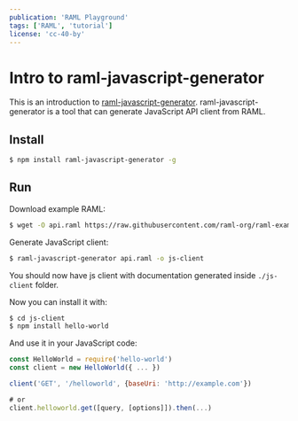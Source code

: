 ```yaml
---
publication: 'RAML Playground'
tags: ['RAML', 'tutorial']
license: 'cc-40-by'
---
```


# Intro to raml-javascript-generator

This is an introduction to [raml-javascript-generator](https://github.com/mulesoft-labs/raml-javascript-generator). raml-javascript-generator is a tool that can generate JavaScript API client from RAML.

## Install


```sh
$ npm install raml-javascript-generator -g
```

## Run

Download example RAML:

```sh
$ wget -O api.raml https://raw.githubusercontent.com/raml-org/raml-examples/master/helloworld/helloworld.raml
```

Generate JavaScript client:

```sh
$ raml-javascript-generator api.raml -o js-client
```

You should now have js client with documentation generated inside `./js-client` folder.

Now you can install it with:

```sh
$ cd js-client
$ npm install hello-world
```

And use it in your JavaScript code:

```js
const HelloWorld = require('hello-world')
const client = new HelloWorld({ ... })

client('GET', '/helloworld', {baseUri: 'http://example.com'})

# or
client.helloworld.get([query, [options]]).then(...)
```